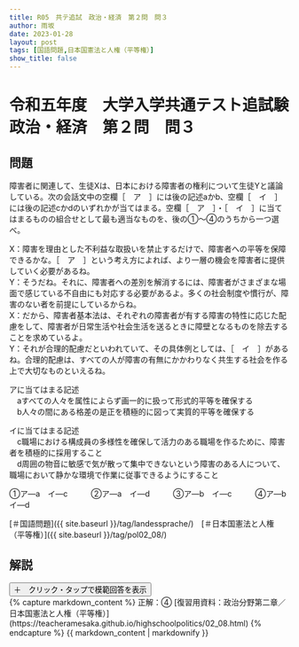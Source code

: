 ```yaml
---
title: R05　共テ追試　政治・経済　第２問　問３
author: 雨坂
date: 2023-01-28
layout: post
tags: [国語問題,日本国憲法と人権（平等権）]
show_title: false
---
```

  
# 令和五年度　大学入学共通テスト追試験　政治・経済　第２問　問３  
  
## 問題  
障害者に関連して、生徒Xは、日本における障害者の権利について生徒Yと議論している。次の会話文中の空欄［　ア　］には後の記述aかb、空欄［　イ　］には後の記述cかdのいずれかが当てはまる。空欄［　ア　］・［　イ　］に当てはまるものの組合せとして最も適当なものを、後の①～④のうちから一つ選べ。  
  
X：障害を理由とした不利益な取扱いを禁止するだけで、障害者への平等を保障できるかな。［　ア　］という考え方によれば、より一層の機会を障害者に提供していく必要があるね。  
Y：そうだね。それに、障害者への差別を解消するには、障害者がさまざまな場面で感じている不自由にも対応する必要があるよ。多くの社会制度や慣行が、障害のない者を前提にしているからね。  
X：だから、障害者基本法は、それぞれの障害者が有する障害の特性に応じた配慮をして、障害者が日常生活や社会生活を送るときに障壁となるものを除去することを求めているよ。  
Y：それが合理的配慮だといわれていて、その具体例としては、［　イ　］があるね。合理的配慮は、すべての人が障害の有無にかかわりなく共生する社会を作る上で大切なものといえるね。  
  
アに当てはまる記述  
　aすべての人々を属性によらず画一的に扱って形式的平等を確保する  
　b人々の間にある格差の是正を積極的に図って実質的平等を確保する  
  
イに当てはまる記述  
　c職場における構成員の多様性を確保して活力のある職場を作るために、障害者を積極的に採用すること  
　d周囲の物音に敏感で気が散って集中できないという障害のある人について、職場において静かな環境で作業に従事できるようにすること  
  
①ア―a　イ―c　　　②ア―a　イ―d　　　③ア―b　イ―c　　　④ア―b　イ―d  
  
[＃国語問題]({{ site.baseurl }}/tag/landessprache/)　[＃日本国憲法と人権（平等権）]({{ site.baseurl }}/tag/pol02_08/)  
  
## 解説  
<div class="collapsible">
  <button class="collapsible-button">＋　クリック・タップで模範回答を表示</button>
  <div class="collapsible-content">
    {% capture markdown_content %}
正解：④  
[復習用資料：政治分野第二章／日本国憲法と人権（平等権）](https://teacheramesaka.github.io/highschoolpolitics/02_08.html)  
    {% endcapture %}
    {{ markdown_content | markdownify }}
  </div>
</div>